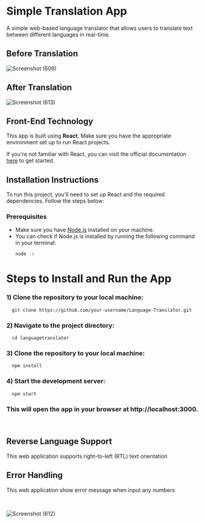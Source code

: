 # Simple Translation App
A simple web-based language translator that allows users to translate text between different languages in real-time.
&nbsp;
## Before Translation
  ![Screenshot (609)](https://github.com/user-attachments/assets/9c87f998-4cc3-4b45-a928-451cae381b33)
&nbsp;
## After Translation

![Screenshot (613)](https://github.com/user-attachments/assets/1046a11d-0810-4ce4-9951-c405797fe130)

## Front-End Technology

  This app is built using **React**. Make sure you have the appropriate environment set up to run React projects.
  
  If you're not familiar with React, you can visit the official documentation [here](https://reactjs.org/) to get started.
&nbsp;
## Installation Instructions
To run this project, you'll need to set up React and the required dependencies. Follow the steps below:  
 
### Prerequisites
- Make sure you have [Node.js](https://nodejs.org/) installed on your machine.
- You can check if Node.js is installed by running the following command in your terminal:
  ```bash
  node -v

# Steps to Install and Run the App

### 1) Clone the repository to your local machine:

      git clone https://github.com/your-username/Language-Translator.git

### 2) Navigate to the project directory:

      cd languagetranslator

### 3) Clone the repository to your local machine:

      npm install

### 4) Start the development server:

      npm start

### This will open the app in your browser at http://localhost:3000.
&nbsp;  
## Reverse Language Support  

This web application supports right-to-left (RTL) text orientation
&nbsp;  
## Error Handling
This web application show error message when input any numbers

&nbsp; 

![Screenshot (612)](https://github.com/user-attachments/assets/68d7a0cb-82e7-4cbb-85ea-3cc8478798df)
